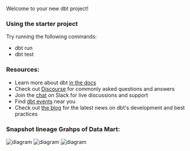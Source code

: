 Welcome to your new dbt project!

### Using the starter project

Try running the following commands:
- dbt run
- dbt test


### Resources:
- Learn more about dbt [in the docs](https://docs.getdbt.com/docs/introduction)
- Check out [Discourse](https://discourse.getdbt.com/) for commonly asked questions and answers
- Join the [chat](https://community.getdbt.com/) on Slack for live discussions and support
- Find [dbt events](https://events.getdbt.com) near you
- Check out [the blog](https://blog.getdbt.com/) for the latest news on dbt's development and best practices

### Snapshot lineage Grahps of Data Mart:
![diagram](C:\Users\LENOVO\Desktop\Project2\dbt\data_warehouse\lineage_graph_1.jpg)
![diagram](C:\Users\LENOVO\Desktop\Project2\dbt\data_warehouse\lineage_graph_2.jpg)
![diagram](C:\Users\LENOVO\Desktop\Project2\dbt\data_warehouse\lineage_graph_3.jpg)
